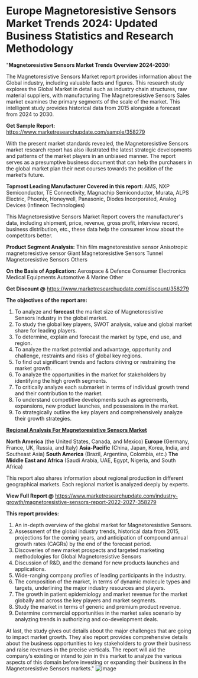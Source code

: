# Europe Magnetoresistive Sensors Market Trends 2024: Updated Business Statistics and Research Methodology
"<strong>Magnetoresistive Sensors Market Trends Overview 2024-2030:</strong>

The Magnetoresistive Sensors Market report provides information about the Global industry, including valuable facts and figures. This research study explores the Global Market in detail such as industry chain structures, raw material suppliers, with manufacturing The Magnetoresistive Sensors Sales market examines the primary segments of the scale of the market. This intelligent study provides historical data from 2015 alongside a forecast from 2024 to 2030.

<strong>Get Sample Report:</strong> <a href=https://www.marketresearchupdate.com/sample/358279>https://www.marketresearchupdate.com/sample/358279</a>

With the present market standards revealed, the Magnetoresistive Sensors market research report has also illustrated the latest strategic developments and patterns of the market players in an unbiased manner. The report serves as a presumptive business document that can help the purchasers in the global market plan their next courses towards the position of the market’s future.

<strong>Topmost Leading Manufacturer Covered in this report:
</strong>AMS, NXP Semiconductor, TE Connectivity, Magnachip Semiconductor, Murata, ALPS Electric, Phoenix, Honeywell, Panasonic, Diodes Incorporated, Analog Devices (Infineon Technologies)

This Magnetoresistive Sensors Market Report covers the manufacturer's data, including shipment, price, revenue, gross profit, interview record, business distribution, etc., these data help the consumer know about the competitors better.

<strong>Product Segment Analysis:</strong>
Thin film magnetoresistive sensor
Anisotropic magnetoresistive sensor
Giant Magnetoresistive Sensors
Tunnel Magnetoresistive Sensors
Others

<strong>On the Basis of Application:</strong>
Aerospace & Defence
Consumer Electronics
Medical Equipments
Automotive & Marine
Other

<strong>Get Discount @</strong> <a href=https://www.marketresearchupdate.com/discount/358279>https://www.marketresearchupdate.com/discount/358279</a>

<strong><b>The objectives of the report are:</b></strong>

1) To analyze and <strong><strong>forecast</strong></strong> the market size of Magnetoresistive Sensors Industry in the global market.
2) To study the global key players, SWOT analysis, value and global market share for leading players.
3) To determine, explain and forecast the market by type, end use, and region.
4) To analyze the market potential and advantage, opportunity and challenge, restraints and risks of global key regions.
5) To find out significant trends and factors driving or restraining the market growth.
6) To analyze the opportunities in the market for stakeholders by identifying the high growth segments.
7) To critically analyze each submarket in terms of individual growth trend and their contribution to the market.
8) To understand competitive developments such as agreements, expansions, new product launches, and possessions in the market.
9) To strategically outline the key players and comprehensively analyze their growth strategies.

<strong><u><b>Regional Analysis For Magnetoresistive Sensors Market</b></u></strong>

<strong><b>North America</b></strong> (the United States, Canada, and Mexico)
<strong><b>Europe </b></strong>(Germany, France, UK, Russia, and Italy)
<strong><b>Asia-Pacific</b></strong> (China, Japan, Korea, India, and Southeast Asia)
<strong><b>South America</b></strong> (Brazil, Argentina, Colombia, etc.)
<strong><b>The Middle East and Africa</b></strong> (Saudi Arabia, UAE, Egypt, Nigeria, and South Africa)

This report also shares information about regional production in different geographical markets. Each regional market is analyzed deeply by experts.

<strong>View Full Report @</strong> <a href=https://www.marketresearchupdate.com/industry-growth/magnetoresistive-sensors-report-2022-2027-358279>https://www.marketresearchupdate.com/industry-growth/magnetoresistive-sensors-report-2022-2027-358279</a>

<strong>This report provides:</strong>

1) An in-depth overview of the global market for Magnetoresistive Sensors.
2) Assessment of the global industry trends, historical data from 2015, projections for the coming years, and anticipation of compound annual growth rates (CAGRs) by the end of the forecast period.
3) Discoveries of new market prospects and targeted marketing methodologies for Global Magnetoresistive Sensors
4) Discussion of R&amp;D, and the demand for new products launches and applications.
5) Wide-ranging company profiles of leading participants in the industry.
6) The composition of the market, in terms of dynamic molecule types and targets, underlining the major industry resources and players.
7) The growth in patient epidemiology and market revenue for the market globally and across the key players and market segments.
8) Study the market in terms of generic and premium product revenue.
9) Determine commercial opportunities in the market sales scenario by analyzing trends in authorizing and co-development deals.

At last, the study gives out details about the major challenges that are going to impact market growth. They also report provides comprehensive details about the business opportunities to key stakeholders to grow their business and raise revenues in the precise verticals. The report will aid the company’s existing or intend to join in this market to analyze the various aspects of this domain before investing or expanding their business in the Magnetoresistive Sensors markets."
![image](https://github.com/johnrobertjr/Market-Research-Update/assets/154120476/7182d801-c5a0-4ee1-a86f-a6793fcc545d)
